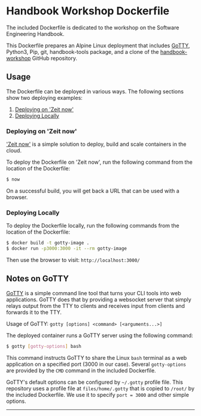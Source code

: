 # Handbook Workshop Dockerfile

The included Dockerfile is dedicated to the workshop on the Software Engineering Handbook.

This Dockerfile prepares an Alpine Linux deployment that includes [GoTTY](#notes-on-gotty), Python3, 
Pip, git, handbook-tools package, and a clone of the [handbook-workshop][3] GitHub repository. 

## Usage

The Dockerfile can be deployed in various ways. The following sections show two deploying examples:

1. [Deploying on 'Zeit now'](#deploying-on-zeit-now)
2. [Deploying Locally](#deploying-locally)

### Deploying on 'Zeit now'

['Zeit now'][2] is a simple solution to deploy, build and scale containers in the cloud.

To deploy the Dockerfile on 'Zeit now', run the following command from the location of the 
Dockerfile:

```bash
$ now
```

On a successful build, you will get back a URL that can be used with a browser.

### Deploying Locally

To deploy the Dockerfile locally, run the following commands from the location of the Dockerfile:

```bash
$ docker build -t gotty-image .
$ docker run -p3000:3000 -it --rm gotty-image
```

Then use the browser to visit: `http://localhost:3000/`

## Notes on GoTTY

[GoTTY][1] is a simple command line tool that turns your CLI tools into web applications. GoTTY does 
that by providing a websocket server that simply relays output from the TTY to clients and receives 
input from clients and forwards it to the TTY.

Usage of GoTTY: `gotty [options] <command> [<arguments...>]`

The deployed container runs a GoTTY server using the following command:

```bash
$ gotty [gotty-options] bash
```

This command instructs GoTTY to share the Linux `bash` terminal as a web application on a specified 
port (3000 in our case). Several `gotty-options` are provided by the `CMD` command in the included
Dockerfile.

GoTTY's default options can be configured by `~/.gotty` profile file. This repository uses a profile 
file at `files/home/.gotty` that is copied to `/root/` by the included Dockerfile. We use it to 
specify `port = 3000` and other simple options.

---

[1]: https://github.com/yudai/gotty
[2]: https://zeit.co/now
[3]: https://github.com/uribench/handbook-workshop
